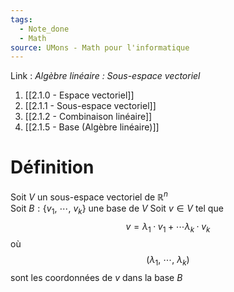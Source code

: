 ```yaml
---
tags:
  - Note_done
  - Math
source: UMons - Math pour l'informatique
---
```


Link :
_Algèbre linéaire : Sous-espace vectoriel_
1. [[2.1.0 - Espace vectoriel]]
1. [[2.1.1 - Sous-espace vectoriel]]
2. [[2.1.2 - Combinaison linéaire]]
3. [[2.1.5 - Base (Algèbre linéaire)]]

# Définition
Soit $V$ un sous-espace vectoriel de $\mathbb{R}^n$  
Soit $B : \{v_1,\ \cdots ,\ v_k\}$ une base de $V$ 
Soit $v ∈ V$ tel que $$v = λ_1 · v_1 + \cdots λ_k · v_k$$ où $$(λ_1,\ \cdots ,\ λ_k)$$ sont les coordonnées de $v$ dans la base $B$


